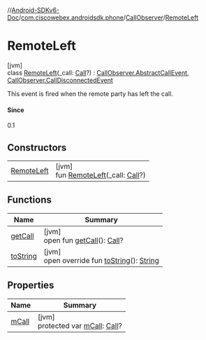 //[Android-SDKv6-Doc](../../../../index.md)/[com.ciscowebex.androidsdk.phone](../../index.md)/[CallObserver](../index.md)/[RemoteLeft](index.md)

# RemoteLeft

[jvm]\
class [RemoteLeft](index.md)(_call: [Call](../../-call/index.md)?) : [CallObserver.AbstractCallEvent](../-abstract-call-event/index.md), [CallObserver.CallDisconnectedEvent](../-call-disconnected-event/index.md)

This event is fired when the remote party has left the call.

#### Since

0.1

## Constructors

| | |
|---|---|
| [RemoteLeft](-remote-left.md) | [jvm]<br>fun [RemoteLeft](-remote-left.md)(_call: [Call](../../-call/index.md)?) |

## Functions

| Name | Summary |
|---|---|
| [getCall](../-abstract-call-event/get-call.md) | [jvm]<br>open fun [getCall](../-abstract-call-event/get-call.md)(): [Call](../../-call/index.md)? |
| [toString](../-abstract-call-event/to-string.md) | [jvm]<br>open override fun [toString](../-abstract-call-event/to-string.md)(): [String](https://kotlinlang.org/api/latest/jvm/stdlib/kotlin/-string/index.html) |

## Properties

| Name | Summary |
|---|---|
| [mCall](../-abstract-call-event/m-call.md) | [jvm]<br>protected var [mCall](../-abstract-call-event/m-call.md): [Call](../../-call/index.md)? |
